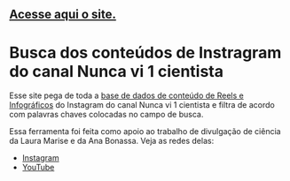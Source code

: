## [Acesse aqui o site.](https://busca-instagram-nv1c.vercel.app/)

# Busca dos conteúdos de Instragram do canal Nunca vi 1 cientista

Esse site pega de toda a [base de dados de conteúdo de Reels e Infográficos](https://docs.google.com/spreadsheets/d/1NPfi6o9JGCk6V_gmR4FE3mv7vMyrkUBdt1g_HtSUd8Y/edit#gid=40965355) do Instagram do canal Nunca vi 1 cientista e filtra de acordo com palavras chaves colocadas no campo de busca.

Essa ferramenta foi feita como apoio ao trabalho de divulgação de ciência da Laura Marise e da Ana Bonassa. Veja as redes delas:

- [Instagram](https://www.instagram.com/nuncavi1cientista/)
- [YouTube](https://www.youtube.com/channel/UCdKJlY5eAoSumIlcOcYxIGg)
